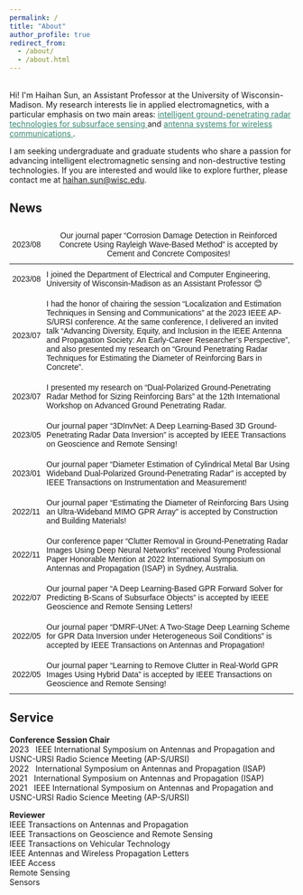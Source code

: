 ```yaml
---
permalink: /
title: "About"
author_profile: true
redirect_from: 
  - /about/
  - /about.html
---
```

<style type="text/css">
.tg  {border-collapse:collapse;border-spacing:0;}
.tg td{border-style:solid;border-width:0px;font-family:Arial, sans-serif;font-size:14px;overflow:hidden;
  padding:10px 5px;word-break:normal;}
.tg th{border-style:solid;border-width:0px;font-family:Arial, sans-serif;font-size:14px;font-weight:normal;
  overflow:hidden;padding:10px 5px;word-break:normal;}
.tg .tg-tdlr{background-color:#ffffff;border-color:#ffffff;font-size:12px;text-align:left;vertical-align:top}
</style>

<br>
Hi! I'm Haihan Sun, an Assistant Professor at the University of Wisconsin-Madison. My research interests lie in applied electromagnetics, with a particular emphasis on two main areas: <a href="https://haihan-sun.github.io/GPR/"  style="color:#35866F"> intelligent ground-penetrating radar technologies for subsurface sensing </a> and <a href="https://haihan-sun.github.io/BSA/"  style="color:#35866F"> antenna systems for wireless communications </a>. <br>

I am seeking undergraduate and graduate students who share a passion for advancing intelligent electromagnetic sensing and non-destructive testing technologies. If you are interested and would like to explore further, please contact me at haihan.sun@wisc.edu.


News
------
<table class="tg">
<thead>
  <tr>
    <th class="tg-oe15">2023/08</th>
    <th class="tg-oe15">Our journal paper “Corrosion Damage Detection in Reinforced Concrete Using Rayleigh Wave-Based Method” is accepted by Cement and Concrete Composites!</th>
  </tr>
</thead>
<tbody>
  <tr>
    <td class="tg-oe15">2023/08</td>
    <td class="tg-oe15">I joined the Department of Electrical and Computer Engineering, University of Wisconsin-Madison as an Assistant Professor &#128522 </td>
  </tr>
  <tr>
    <td class="tg-oe15">2023/07</td>
    <td class="tg-oe15">I had the honor of chairing the session “Localization and Estimation Techniques in Sensing and Communications” at the 2023 IEEE AP-S/URSI conference. At the same conference, I delivered an invited talk “Advancing Diversity, Equity, and Inclusion in the IEEE Antenna and Propagation Society: An Early-Career Researcher’s Perspective”, and also presented my research on “Ground Penetrating Radar Techniques for Estimating the Diameter of Reinforcing Bars in Concrete”.</td>
  </tr>
  <tr>
    <td class="tg-oe15">2023/07</td>
    <td class="tg-oe15">I presented my research on “Dual-Polarized Ground-Penetrating Radar Method for Sizing Reinforcing Bars” at the 12th International Workshop on Advanced Ground Penetrating Radar.</td>
  </tr>
  <tr>
    <td class="tg-oe15">2023/05</td>
    <td class="tg-oe15">Our journal paper “3DInvNet: A Deep Learning-Based 3D Ground-Penetrating Radar Data Inversion” is accepted by IEEE Transactions on Geoscience and Remote Sensing!</td>
  </tr>
  <tr>
    <td class="tg-oe15">2023/01</td>
    <td class="tg-oe15">Our journal paper “Diameter Estimation of Cylindrical Metal Bar Using Wideband Dual-Polarized Ground-Penetrating Radar” is accepted by IEEE Transactions on Instrumentation and Measurement!</td>
  </tr>
  <tr>
    <td class="tg-oe15">2022/11</td>
    <td class="tg-oe15">Our journal paper “Estimating the Diameter of Reinforcing Bars Using an Ultra-Wideband MIMO GPR Array” is accepted by Construction and Building Materials!</td>
  </tr>
  <tr>
    <td class="tg-oe15">2022/11</td>
    <td class="tg-oe15">Our conference paper “Clutter Removal in Ground-Penetrating Radar Images Using Deep Neural Networks” received Young Professional Paper Honorable Mention at 2022 International Symposium on Antennas and Propagation (ISAP) in Sydney, Australia.</td>
  </tr>
  <tr>
    <td class="tg-oe15">2022/07</td>
    <td class="tg-oe15">Our journal paper “A Deep Learning-Based GPR Forward Solver for Predicting B-Scans of Subsurface Objects” is accepted by IEEE Geoscience and Remote Sensing Letters!</td>
  </tr>
  <tr>
    <td class="tg-oe15">2022/05</td>
    <td class="tg-oe15">Our journal paper “DMRF-UNet: A Two-Stage Deep Learning Scheme for GPR Data Inversion under Heterogeneous Soil Conditions” is accepted by IEEE Transactions on Antennas and Propagation!</td>
  </tr>
  <tr>
    <td class="tg-oe15">2022/05</td>
    <td class="tg-oe15">Our journal paper “Learning to Remove Clutter in Real-World GPR Images Using Hybrid Data” is accepted by IEEE Transactions on Geoscience and Remote Sensing!</td>
  </tr>
</tbody>
</table>


Service
------
<p><b>Conference Session Chair</b> <br>
2023  &nbsp;&nbsp;IEEE International Symposium on Antennas and Propagation and USNC-URSI Radio Science Meeting (AP-S/URSI)<br>
2022  &nbsp;&nbsp;International Symposium on Antennas and Propagation (ISAP) <br>
2021  &nbsp;&nbsp;International Symposium on Antennas and Propagation (ISAP) <br>
2021  &nbsp;&nbsp;IEEE International Symposium on Antennas and Propagation and USNC-URSI Radio Science Meeting (AP-S/URSI)<br>
</p>
                                
<p><b>Reviewer</b> <br>
IEEE Transactions on Antennas and Propagation <br>
IEEE Transactions on Geoscience and Remote Sensing <br>
IEEE Transactions on Vehicular Technology <br>
IEEE Antennas and Wireless Propagation Letters <br>
IEEE Access <br>								          
Remote Sensing <br>
Sensors <br>
</p>

<!--  
<script type="text/javascript" id="clustrmaps" src="//clustrmaps.com/map_v2.js?d=ramoK0DDIRxT0ITxepBlcGfTtRSPSvgbtYVmnv_iZU8&cl=ffffff&w=a"></script>
-->
